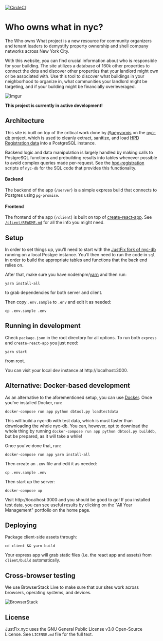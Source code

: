 [![CircleCI](https://circleci.com/gh/JustFixNYC/who-owns-what.svg?style=svg)](https://circleci.com/gh/JustFixNYC/who-owns-what)

# Who owns what in nyc?

The Who owns What project is a new resource for community organizers and tenant leaders to demystify property ownership and shell company networks across New York City.

With this website, you can find crucial information about who is responsible for your building. The site utilizes a database of 160k other properties to connect the dots and discover other properties that your landlord might own or be associated with. Use this tool to discover what buildings in your neighborhood to organize in, what communities your landlord might be targeting, and if your building might be financially overleveraged.

![Imgur](http://i.imgur.com/cYw4gyU.jpg)


**This project is currently in active development!**

## Architecture

This site is built on top of the critical work done by [@aepyornis](https://github.com/aepyornis) on the [nyc-db](https://github.com/aepyornis/nyc-db) project, which is used to cleanly extract, sanitize, and load [HPD Registration data](http://www1.nyc.gov/site/hpd/about/open-data.page) into a PostgreSQL instance.

Backend logic and data manipulation is largely handled by making calls to PostgreSQL functions and prebuilding results into tables whenever possible to avoid complex queries made per-request. See the [hpd-registration ](https://github.com/aepyornis/nyc-db/tree/master/src/nycdb/sql/hpd_registrations) scripts of `nyc-db` for the SQL code that provides this functionality.

#### Backend

The backend of the app (`/server`) is a simple express build that connects to Postgres using `pg-promise`.

#### Frontend

The frontend of the app (`/client`) is built on top of [create-react-app](https://github.com/facebookincubator/create-react-app). See [`/client/README.md`](https://github.com/JustFixNYC/who-owns-what/blob/master/client/README.md) for all the info you might need.

## Setup

In order to set things up, you'll need to start with the [JustFix fork of nyc-db](https://github.com/JustFixNYC/nyc-db) running on a local Postgre instance. You'll then need to run the code in `sql` in order to build the appropriate tables and functions that the back end relies on.

After that, make sure you have node/npm/[yarn](https://yarnpkg.com/en/) and then run:

```
yarn install-all
```

to grab dependencies for both server and client.

Then copy `.env.sample` to `.env` and edit it as needed:

```
cp .env.sample .env
```

## Running in development

Check `package.json` in the root directory for all options. To run both `express` and `create-react-app` you just need:

```
yarn start
```

from root.

You can visit your local dev instance at http://localhost:3000.

## Alternative: Docker-based development

As an alternative to the aforementioned setup, you can use
[Docker](https://www.docker.com/get-started). Once you've
installed Docker, run:

```
docker-compose run app python dbtool.py loadtestdata
```

This will build a nyc-db with test data, which is must faster
than downloading the whole nyc-db. You can, however, opt to
download the whole thing by running
`docker-compose run app python dbtool.py builddb`, but be
prepared, as it will take a while!

Once you've done that, run:

```
docker-compose run app yarn install-all
```

Then create an `.env` file and edit it as needed:

```
cp .env.sample .env
```

Then start up the server:

```
docker-compose up
```

Visit http://localhost:3000 and you should be good to go! If
you installed test data, you can see useful results by
clicking on the "All Year Management" portfolio on the
home page.

## Deploying

Package client-side assets through:

```
cd client && yarn build
```

Your express app will grab static files (i.e. the react app and assets) from `client/build` automatically.

## Cross-browser testing

We use BrowserStack Live to make sure that our sites work across browsers, operating systems, and devices.

![BrowserStack](https://www.browserstack.com/images/layout/browserstack-logo-600x315.png)

## License

JustFix.nyc uses the GNU General Public License v3.0 Open-Source License. See `LICENSE.md` file for the full text.

